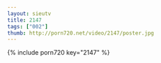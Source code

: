 ```yaml
--- 
layout: sieutv
title: 2147
tags: ["002"]
thumb: http://porn720.net/video/2147/poster.jpg
---
```

{% include porn720 key="2147" %} 
